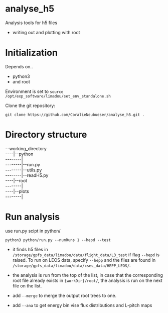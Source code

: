 analyse_h5
============

Analysis tools for h5 files
- writing out and plotting with root

# Initialization
Depends on..
- python3
- and root 

Environment is set to ```source /opt/exp_software/limadou/set_env_standalone.sh```

Clone the git repository:
~~~
git clone https://github.com/CoralieNeubueser/analyse_h5.git .
~~~

# Directory structure
--working_directory  <br />
----|--python  <br />
--------|  <br />
--------|--run.py  <br /> 
--------|--utils.py  <br />
--------|--readH5.py  <br />
----|--root  <br />
--------|  <br />
----|--plots  <br />
--------|  <br />

# Run analysis
use run.py scipt in python/

~~~
python3 python/run.py --numRuns 1 --hepd --test
~~~

- it finds h5 files in ```/storage/gpfs_data/limadou/data/flight_data/L3_test``` if flag ```--hepd``` is raised. To run on LEOS data, specify ```--hepp``` and the files are found in ```/storage/gpfs_data/limadou/data/cses_data/HEPP_LEOS/```. 

- the analysis is run from the top of the list, in case that the corresponding root file already exists in ```{workDir}/root/```, the analysis is run on the next file on the list. 

- add ```--merge``` to merge the output root trees to one.
- add ```--ana``` to get energy bin vise flux distributions and L-pitch maps


